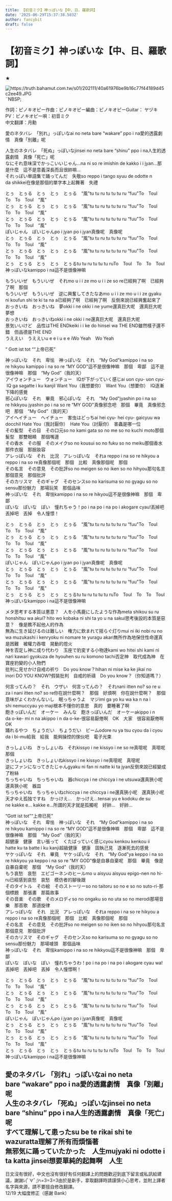 ```yaml
---
title: 【初音ミク】神っぽいな【中、日、羅歌詞】
date: '2025-06-29T15:37:38.583Z'
author: fancybit
draft: false
---
```

<div class="header"><h1 class="single-title animate__animated animate__pulse animate__faster">【初音ミク】神っぽいな【中、日、羅歌詞】</h1></div>

<div class="content" id="content"><!-- raw HTML omitted --><p>★<!-- raw HTML omitted --></p><p><img class="lazyload" src="/svg/loading.min.svg" data-src="https://truth.bahamut.com.tw/s01/202111/40a61976be9b16c77f44189d45c2ee49.JPG" data-srcset="https://truth.bahamut.com.tw/s01/202111/40a61976be9b16c77f44189d45c2ee49.JPG, https://truth.bahamut.com.tw/s01/202111/40a61976be9b16c77f44189d45c2ee49.JPG 1.5x, https://truth.bahamut.com.tw/s01/202111/40a61976be9b16c77f44189d45c2ee49.JPG 2x" data-sizes="auto" alt="https://truth.bahamut.com.tw/s01/202111/40a61976be9b16c77f44189d45c2ee49.JPG" title="https://truth.bahamut.com.tw/s01/202111/40a61976be9b16c77f44189d45c2ee49.JPG">¨NBSP;<!-- raw HTML omitted --></p><p>作詞：ピノキオピー作曲：ピノキオピー編曲：ピノキオピーGuitar： ヤヅキPV：ピノキオピー唄：初音ミク<br> 中文翻譯：<!-- raw HTML omitted -->月勳<!-- raw HTML omitted --></p><p>愛のネタバレ　「別れ」っぽいなai no neta bare&nbsp;“wakare” ppo i na愛的透露劇情　真像「別離」呢</p><p>人生のネタバレ　「死ぬ」っぽいなjinsei no neta bare&nbsp;“shinu” ppo i na人生的透露劇情　真像「死亡」呢<br> なにそれ意味深でかっこいいじゃん…na ni so re imishin de kakko i i jyan…那是什麼　這不是意義深長而且很帥嘛…<br> それっぽい単語集で踊ってんだ　失敬so reppo i tango syuu de odotte n da&nbsp;shikkei在像是那個的單字本上起舞著　失禮</p><p>とぅ　とぅる　とぅ　とぅ　とぅる　“風"tu&nbsp;tu ru&nbsp;tu&nbsp;tu&nbsp;tu ru&nbsp;“fuu"To　Toul　To　To　Toul　“風”<br> とぅ　とぅる　とぅ　とぅ　とぅる　“風"tu&nbsp;tu ru&nbsp;tu&nbsp;tu&nbsp;tu ru&nbsp;“fuu"To　Toul　To　To　Toul　“風”<br> とぅ　とぅる　とぅ　とぅ　とぅる　“風"tu&nbsp;tu ru&nbsp;tu&nbsp;tu&nbsp;tu ru&nbsp;“fuu"To　Toul　To　To　Toul　“風”<br> ぽいじゃん　ぽいじゃんpo i jyan&nbsp;po i jyan真像呢　真像呢<br> とぅ　とぅる　とぅ　とぅ　とぅる　“風"tu&nbsp;tu ru&nbsp;tu&nbsp;tu&nbsp;tu ru&nbsp;“fuu"To　Toul　To　To　Toul　“風”<br> とぅ　とぅる　とぅ　とぅ　とぅる　“風"tu&nbsp;tu ru&nbsp;tu&nbsp;tu&nbsp;tu ru&nbsp;“fuu"To　Toul　To　To　Toul　“風”<br> とぅ　とぅる　とぅ　とぅ　とぅるtu&nbsp;tu ru&nbsp;tu&nbsp;tu&nbsp;tu ruTo　Toul　To　To　Toul<br> 神っぽいなkamippo i na這不是很像神嘛</p><p>もういいぜ　もういいぜ　それmo u i i ze&nbsp;mo u i i ze&nbsp;so re已經夠了啊　已經夠了啊　那個<br> もういいぜ　もういいぜ　逆に興奮してきたなあmo u i i ze&nbsp;mo u i i ze&nbsp;gyaku ni koufun shi te ki ta na a已經夠了啊　已經夠了啊　反倒來說已經興奮起來了<br> おっきいね　おっきいね　夢okki i ne&nbsp;okki i ne&nbsp;yume還真巨大呢　還真巨大呢　夢想<br> おっきいね　おっきいねokki i ne&nbsp;okki i ne還真巨大呢　還真巨大呢<br> 景気いいけど　品性はTHE ENDkeiki i i ke do&nbsp;hinsei wa THE END雖然樣子還不錯　但品德是THE END<br> うええい　うええいu e e i&nbsp;u e e iWo Yeah　Wo Yeah</p><p>“ Gott ist tot ““上帝已死”</p><p>神っぽいな　それ　卑怯　神っぽいな　それ　“My God"kamippo i na&nbsp;so re&nbsp;hikyou&nbsp;kamippo i na&nbsp;so re&nbsp;“MY GOD"這不是很像神嘛　那個　卑鄙　這不是很像神嘛　那個　“My God”（我的天）<br> アイウォンチュー　ウォンチュー　IQが下がっていく感じai uon cyu-&nbsp;uon cyu-&nbsp;IQ ga sagatte i ku kanjiI Want You（我想要你）　Want You（想要你）　IQ逐漸下降的感覺<br> 邪心ぽいな　それ　畢竟　邪心ぽいな　それ　“My God"jyashin po i na&nbsp;so re&nbsp;hikkyou&nbsp;jyashin po i na&nbsp;so re&nbsp;“MY GOD"真像邪念吧　那個　畢竟　真像邪念吧　那個　“My God”（我的天）<br> アイヘイチュー　ヘイチュー　害虫はどっちai hei cyu-&nbsp;hei cyu-&nbsp;gaicyuu wa docchiI Hate You（我討厭你）　Hate You（討厭你）　害蟲是哪一位<br> その髪型　その目　その口元so no kami gata&nbsp;so no me&nbsp;so no kuchi moto那個髮型　那雙眼睛　那個嘴邊<br> その香水　その服　そのメイクso no kousui&nbsp;so no fuku&nbsp;so no meiku那個香水　那件衣服　那臉妝容<br> アレっぽいな　それ　比況　アレっぽいな　それa reppo i na&nbsp;so re&nbsp;hikyou&nbsp;a reppo i na&nbsp;so re真像那個呢　那個　比較　真像那個呢　那個<br> その名言　その意見　その批評so no meigen&nbsp;so no iken&nbsp;so no hihyou那句名言　那個意見　那個批評<br> そのカリスマ　そのギャグ　そのセンスso no karisuma&nbsp;so no gyagu&nbsp;so no sensu那份魅力　那場玩笑　那個品味<br> 神っぽいな　それ　卑怯kamippo i na&nbsp;so re&nbsp;hikyou這不是很像神嘛　那個　卑鄙<br> ぽいな　ぽいな　ぽい　憧れちゃう！po i na&nbsp;po i na&nbsp;po i&nbsp;akogare cyau!丟掉吧　丟掉吧　丟掉　令人憧憬！</p><p>とぅ　とぅる　とぅ　とぅ　とぅる　“風"tu&nbsp;tu ru&nbsp;tu&nbsp;tu&nbsp;tu ru&nbsp;“fuu"To　Toul　To　To　Toul　“風”<br> とぅ　とぅる　とぅ　とぅ　とぅる　“風"tu&nbsp;tu ru&nbsp;tu&nbsp;tu&nbsp;tu ru&nbsp;“fuu"To　Toul　To　To　Toul　“風”<br> とぅ　とぅる　とぅ　とぅ　とぅる　“風"tu&nbsp;tu ru&nbsp;tu&nbsp;tu&nbsp;tu ru&nbsp;“fuu"To　Toul　To　To　Toul　“風”<br> ぽいじゃん　ぽいじゃんpo i jyan&nbsp;po i jyan真像呢　真像呢<br> とぅ　とぅる　とぅ　とぅ　とぅる　“風"tu&nbsp;tu ru&nbsp;tu&nbsp;tu&nbsp;tu ru&nbsp;“fuu"To　Toul　To　To　Toul　“風”<br> とぅ　とぅる　とぅ　とぅ　とぅる　“風"tu&nbsp;tu ru&nbsp;tu&nbsp;tu&nbsp;tu ru&nbsp;“fuu"To　Toul　To　To　Toul　“風”<br> とぅ　とぅる　とぅ　とぅ　とぅるtu&nbsp;tu ru&nbsp;tu&nbsp;tu&nbsp;tu ruTo　Toul　To　To　Toul<br> 神っぽいなkamippo i na這不是很像神嘛</p><p>メタ思考する本質は悪意？　人を小馬鹿にしたような作為meta shikou su ru honshitsu wa akui?&nbsp;hito wo kobaka ni shi ta yo u na sakui思考後設的本質是惡意？　像是瞧不起他人的作為<br> 無為に生き延びるのは難しい　権力に飲まれて揺らぐ灯りmui ni iki nobi ru no wa muzukashi i&nbsp;kenryoku ni nomare te yuragu akari無所作為地保住性命還真是困難　被權力吞噬　晃動的燈火<br> 神を否定し神に成り代わり　玉座で豹変する小物達kami wo hitei shi kami ni nari kawari&nbsp;gyokuza de hyouhen su ru komono tachi否定神　取代成為神　在寶座豹變的小人物們<br> 批判に見せかけ自戒の祈り　Do you know？hihan ni mise ka ke jikai no inori&nbsp;DO YOU KNOW?假裝批判　自戒的祈禱　Do you know？（你知道嗎？）</p><p>何言ってんの？　それ　ウザい　何言ってんの？　それnani itten no?&nbsp;so re&nbsp;u za i&nbsp;nani itten no?&nbsp;so re你在說什麼啊？　那個　好煩啊　你在說什麼啊？　那個<br> 意味がよくわかんないし　眠っちゃうよ　マジimi ga yo ku wa ka n na i shi&nbsp;nemuccyau yo&nbsp;maji根本不懂你的意思　真的　要睡著了啊<br> 飽きっぽいんだ　オーケー　みんな　飽きっぽいんだ　オーケーakippo i n da&nbsp;o-ke-&nbsp;mi n na&nbsp;akippo i n da&nbsp;o-ke-很容易厭倦啊　OK　大家　很容易厭倦啊　OK<br> 踊れるやつ　ちょうだい　ちょうだい　ビームodore ru ya tsu&nbsp;cyou da i&nbsp;cyou da i&nbsp;bi-mu給我　給我　能夠操控的傢伙吧　電子光束</p><p>きっしょいね　きっしょいね　それkissyo i ne&nbsp;kissyo i ne&nbsp;so re真噁呢　真噁呢　那個<br> きっしょいね　きっしょいねkissyo i ne&nbsp;kissyo i ne真噁呢　真噁呢<br> 逆にファンになってきたじゃんgyaku ni fan ni natte ki ta jyan反倒來說已經變成了粉絲<br> ちっちゃいね　ちっちゃいね　器chiccya i ne&nbsp;chiccya i ne&nbsp;utsuwa還真狹小呢　還真狹小呢　器皿<br> ちっちゃいね　ちっちゃいねchiccya i ne&nbsp;chiccya i ne還真狹小呢　還真狹小呢　<br> 天才ゆえ孤独ですね　かっけえ…　かっけえ…tensai yu e kodoku de su ne&nbsp;kakke e…&nbsp;kakke e…所謂的天才就是孤獨呢　好帥…　好帥…</p><p>“Gott ist tot”“上帝已死”<br> 神っぽいな　それ　卑怯　神っぽいな　それ　“My God"kamippo i na&nbsp;so re&nbsp;hikyou&nbsp;kamippo i na&nbsp;so re&nbsp;“MY GOD"這不是很像神嘛　那個　卑鄙　這不是很像神嘛　那個　“My God”（我的天）<br> 超健康　健康　言い張って　くたばっていく感じcyou kenkou&nbsp;kenkou&nbsp;ii hatte&nbsp;ku ta batte i ku kanji超級健康　健康　固執己見　逐漸死去的感覺<br> ヤケっぽいな　それ　畢竟　ヤケっぽいな　それ　“My God"ya keppo i na&nbsp;so re&nbsp;hikkyou&nbsp;ya keppo i na&nbsp;so re&nbsp;“MY GOD"像是自暴自棄呢　那個　畢竟　像是自暴自棄呢　那個　“My God”（我的天）<br> もう哀愁　哀愁　エピゴーネンのヒールmo u aisyuu&nbsp;aisyuu&nbsp;epigo-nen no hi-ru已經感到哀愁　哀愁　模仿者的腳後跟<br> そのタイトル　その絵　そのストーリーso no taitoru&nbsp;so no e&nbsp;so no suto-ri-那個標題　那張畫　那篇故事<br> その音楽　その歌　そのメロディso no ongaku&nbsp;so no uta&nbsp;so no merodi那場音樂　那首歌　那道旋律<br> アレっぽいな　それ　比況　アレっぽいな　それa reppo i na&nbsp;so re&nbsp;hikyou&nbsp;a reppo i na&nbsp;so re真像那個呢　那個　比較　真像那個呢　那個<br> その名言　その意見　その批評so no meigen&nbsp;so no iken&nbsp;so no hihyou那句名言　那個意見　那個批評<br> そのカリスマ　そのギャグ　そのセンスso no karisuma&nbsp;so no gyagu&nbsp;so no sensu那份魅力　那場噱頭　那個品味<br> 神っぽいな　それ　卑怯kamippo i na&nbsp;so re&nbsp;hikkyou這不是很像神嘛　那個　卑鄙<br> ぽいな　ぽいな　ぽい　憧れちゃうわ！po i na&nbsp;po i na&nbsp;po i&nbsp;akogare cyau wa!丟掉吧　丟掉吧　丟掉　令人憧憬啊！</p><p>とぅ　とぅる　とぅ　とぅ　とぅる　“風"tu&nbsp;tu ru&nbsp;tu&nbsp;tu&nbsp;tu ru&nbsp;“fuu"To　Toul　To　To　Toul　“風”<br> とぅ　とぅる　とぅ　とぅ　とぅる　“風"tu&nbsp;tu ru&nbsp;tu&nbsp;tu&nbsp;tu ru&nbsp;“fuu"To　Toul　To　To　Toul　“風”<br> とぅ　とぅる　とぅ　とぅ　とぅる　“風"tu&nbsp;tu ru&nbsp;tu&nbsp;tu&nbsp;tu ru&nbsp;“fuu"To　Toul　To　To　Toul　“風”<br> ぽいじゃん　ぽいじゃんpo i jyan&nbsp;po i jyan真像呢　真像呢<br> とぅ　とぅる　とぅ　とぅ　とぅる　“風"tu&nbsp;tu ru&nbsp;tu&nbsp;tu&nbsp;tu ru&nbsp;“fuu"To　Toul　To　To　Toul　“風”<br> とぅ　とぅる　とぅ　とぅ　とぅる　“風"tu&nbsp;tu ru&nbsp;tu&nbsp;tu&nbsp;tu ru&nbsp;“fuu"To　Toul　To　To　Toul　“風”<br> とぅ　とぅる　とぅ　とぅ　とぅるtu&nbsp;tu ru&nbsp;tu&nbsp;tu&nbsp;tu ruTo　Toul　To　To　Toul<br> 神っぽいなkamippo i na這不是很像神嘛</p><h2 id="無邪気に踊っていたかった人生mujyaki-ni-odotte-i-ta-kattanbspnbspnbspnbspnbspjinsei想要單純的起舞啊人生">愛のネタバレ 「別れ」っぽいなai no neta bare&nbsp;“wakare” ppo i na愛的透露劇情　真像「別離」呢<br> 人生のネタバレ 「死ぬ」っぽいなjinsei no neta bare&nbsp;“shinu” ppo i na人生的透露劇情　真像「死亡」呢<br> すべて理解して患ったsu be te rikai shi te wazuratta理解了所有而煩惱著<br> 無邪気に踊っていたかった　人生mujyaki ni odotte i ta katta&nbsp;jinsei想要單純的起舞啊　人生</h2><p>日文沒有很好，中文也沒有很好有任何翻譯上的問題歡迎到底下留言或私訊給建議，謝謝ﾚ(ﾟ∀ﾟ;)ﾍ=З=З=З由於是新手，拿取翻譯時請謹慎小心思考，並附上譯者名字與來源，請不要擅自修改翻譯。<br> 12/19 大幅度修正（感謝 Bank）</p></div>

